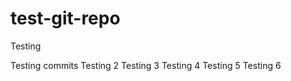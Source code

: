 test-git-repo
=============

Testing

Testing commits
Testing 2
Testing 3
Testing 4
Testing 5
Testing 6
